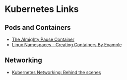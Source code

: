 # Kubernetes Links

## Pods and Containers

* [The Almighty Pause Container](https://www.ianlewis.org/en/almighty-pause-container)
* [Linux Namespaces - Creating Containers By Example](https://medium.com/@teddyking/linux-namespaces-850489d3ccf)


## Networking

* [Kubernetes Networking: Behind the scenes](https://itnext.io/kubernetes-networking-behind-the-scenes-39a1ab1792bb)
